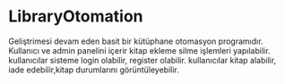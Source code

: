# LibraryOtomation
Geliştrimesi devam eden basit bir kütüphane otomasyon programıdır. 
Kullanıcı ve admin panelini içerir
kitap ekleme silme işlemleri yapılabilir.
kullanıcılar sisteme login olabilir, register olabilir.
kullanıcılar kitap alabilir, iade edebilir,kitap durumlarını görüntüleyebilir.


